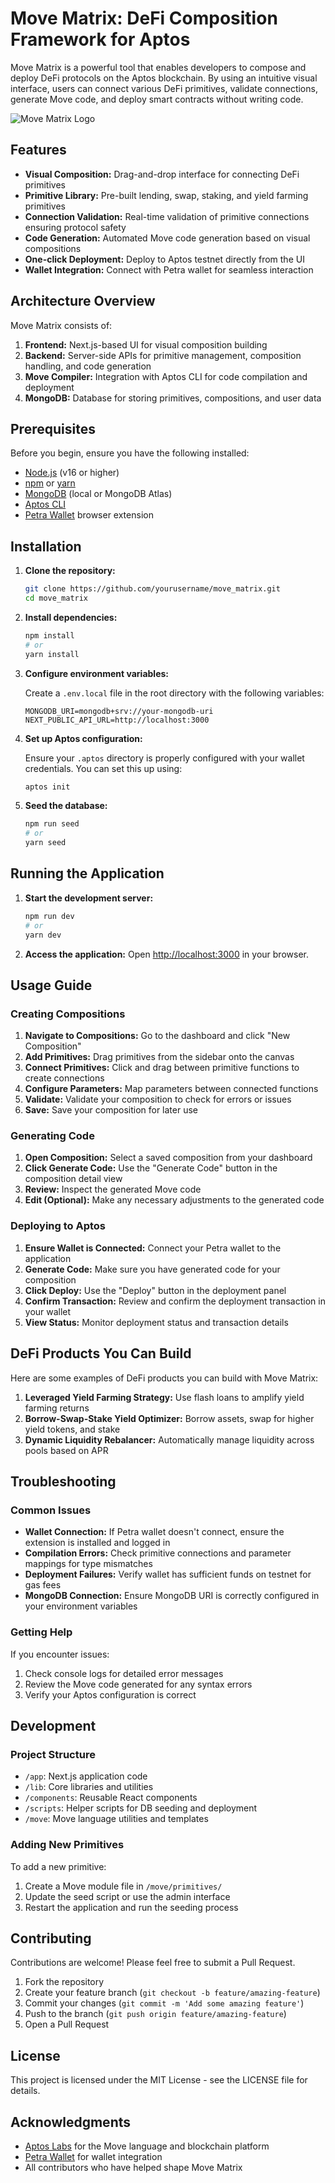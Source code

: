 # Move Matrix: DeFi Composition Framework for Aptos

Move Matrix is a powerful tool that enables developers to compose and deploy DeFi protocols on the Aptos blockchain. By using an intuitive visual interface, users can connect various DeFi primitives, validate connections, generate Move code, and deploy smart contracts without writing code.

![Move Matrix Logo](public/logo.svg)

## Features

- **Visual Composition:** Drag-and-drop interface for connecting DeFi primitives
- **Primitive Library:** Pre-built lending, swap, staking, and yield farming primitives
- **Connection Validation:** Real-time validation of primitive connections ensuring protocol safety
- **Code Generation:** Automated Move code generation based on visual compositions
- **One-click Deployment:** Deploy to Aptos testnet directly from the UI
- **Wallet Integration:** Connect with Petra wallet for seamless interaction

## Architecture Overview

Move Matrix consists of:

1. **Frontend:** Next.js-based UI for visual composition building
2. **Backend:** Server-side APIs for primitive management, composition handling, and code generation
3. **Move Compiler:** Integration with Aptos CLI for code compilation and deployment
4. **MongoDB:** Database for storing primitives, compositions, and user data

## Prerequisites

Before you begin, ensure you have the following installed:
- [Node.js](https://nodejs.org/) (v16 or higher)
- [npm](https://www.npmjs.com/) or [yarn](https://yarnpkg.com/)
- [MongoDB](https://www.mongodb.com/) (local or MongoDB Atlas)
- [Aptos CLI](https://aptos.dev/tools/aptos-cli/)
- [Petra Wallet](https://petra.app/) browser extension

## Installation

1. **Clone the repository:**
   ```bash
   git clone https://github.com/yourusername/move_matrix.git
   cd move_matrix
   ```

2. **Install dependencies:**
   ```bash
   npm install
   # or
   yarn install
   ```

3. **Configure environment variables:**

   Create a `.env.local` file in the root directory with the following variables:
   ```
   MONGODB_URI=mongodb+srv://your-mongodb-uri
   NEXT_PUBLIC_API_URL=http://localhost:3000
   ```

4. **Set up Aptos configuration:**

   Ensure your `.aptos` directory is properly configured with your wallet credentials. You can set this up using:
   ```bash
   aptos init
   ```

5. **Seed the database:**
   ```bash
   npm run seed
   # or
   yarn seed
   ```

## Running the Application

1. **Start the development server:**
   ```bash
   npm run dev
   # or
   yarn dev
   ```

2. **Access the application:**
   Open [http://localhost:3000](http://localhost:3000) in your browser.

## Usage Guide

### Creating Compositions

1. **Navigate to Compositions:** Go to the dashboard and click "New Composition"
2. **Add Primitives:** Drag primitives from the sidebar onto the canvas
3. **Connect Primitives:** Click and drag between primitive functions to create connections
4. **Configure Parameters:** Map parameters between connected functions
5. **Validate:** Validate your composition to check for errors or issues
6. **Save:** Save your composition for later use

### Generating Code

1. **Open Composition:** Select a saved composition from your dashboard
2. **Click Generate Code:** Use the "Generate Code" button in the composition detail view
3. **Review:** Inspect the generated Move code
4. **Edit (Optional):** Make any necessary adjustments to the generated code

### Deploying to Aptos

1. **Ensure Wallet is Connected:** Connect your Petra wallet to the application
2. **Generate Code:** Make sure you have generated code for your composition
3. **Click Deploy:** Use the "Deploy" button in the deployment panel
4. **Confirm Transaction:** Review and confirm the deployment transaction in your wallet
5. **View Status:** Monitor deployment status and transaction details

## DeFi Products You Can Build

Here are some examples of DeFi products you can build with Move Matrix:

1. **Leveraged Yield Farming Strategy:** Use flash loans to amplify yield farming returns
2. **Borrow-Swap-Stake Yield Optimizer:** Borrow assets, swap for higher yield tokens, and stake
3. **Dynamic Liquidity Rebalancer:** Automatically manage liquidity across pools based on APR

## Troubleshooting

### Common Issues

- **Wallet Connection:** If Petra wallet doesn't connect, ensure the extension is installed and logged in
- **Compilation Errors:** Check primitive connections and parameter mappings for type mismatches
- **Deployment Failures:** Verify wallet has sufficient funds on testnet for gas fees
- **MongoDB Connection:** Ensure MongoDB URI is correctly configured in your environment variables

### Getting Help

If you encounter issues:
1. Check console logs for detailed error messages
2. Review the Move code generated for any syntax errors
3. Verify your Aptos configuration is correct

## Development

### Project Structure
- `/app`: Next.js application code
- `/lib`: Core libraries and utilities
- `/components`: Reusable React components
- `/scripts`: Helper scripts for DB seeding and deployment
- `/move`: Move language utilities and templates

### Adding New Primitives

To add a new primitive:
1. Create a Move module file in `/move/primitives/`
2. Update the seed script or use the admin interface
3. Restart the application and run the seeding process

## Contributing

Contributions are welcome! Please feel free to submit a Pull Request.

1. Fork the repository
2. Create your feature branch (`git checkout -b feature/amazing-feature`)
3. Commit your changes (`git commit -m 'Add some amazing feature'`)
4. Push to the branch (`git push origin feature/amazing-feature`)
5. Open a Pull Request

## License

This project is licensed under the MIT License - see the LICENSE file for details.

## Acknowledgments

- [Aptos Labs](https://aptoslabs.com/) for the Move language and blockchain platform
- [Petra Wallet](https://petra.app/) for wallet integration
- All contributors who have helped shape Move Matrix
